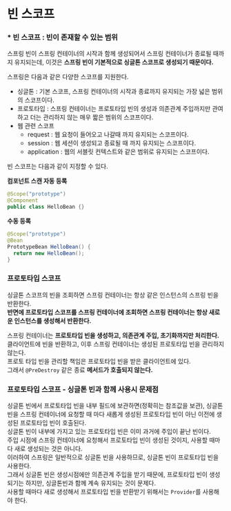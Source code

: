 # 빈 스코프

### * 빈 스코프 : **빈이 존재할 수 있는 범위**  
스프링 빈이 스프링 컨테이너의 시작과 함께 생성되어서 스프링 컨테이너가 종료될 때까지 유지되는데, 이것은 **스프링 빈이 기본적으로 싱글톤 스코프로 생성되기 때문이다.**

스프링은 다음과 같은 다양한 스코프를 지원한다.
* 싱글톤 : 기본 스코프, 스프링 컨테이너의 시작과 종료까지 유지되는 가장 넓은 범위의 스코프이다.
* 프로토타입 : 스프링 컨테이너는 프로토타입 빈의 생성과 의존관계 주입까지만 관여하고 더는 관리하지 않는 매우 짧은 범위의 스코프이다.
* 웹 관련 스코프
  * request : 웹 요청이 들어오고 나갈때 까지 유지되는 스코프이다.
  * session : 웹 세션이 생성되고 종료될 때 까지 유지되는 스코프이다.
  * application : 웹의 서블릿 컨텍스트와 같은 범위로 유지되는 스코프이다.

빈 스코프는 다음과 같이 지정할 수 있다.

**컴포넌트 스캔 자동 등록**
```java
@Scope("prototype")
@Component
public class HelloBean {}
```
**수동 등록**
```java
@Scope("prototype")
@Bean
PrototypeBean HelloBean() {
  return new HelloBean();
}
```

### 프로토타입 스코프
싱글톤 스코프의 빈을 조회하면 스프링 컨테이너는 항상 같은 인스턴스의 스프링 빈을 반환한다.  
**반면에 프로토타입 스코프를 스프링 컨테이너에 조회하면 스프링 컨테이너는 항상 새로운 인스턴스를 생성해서 반환한다.**

스프링 컨테이너는 **프로토타입 빈을 생성하고, 의존관계 주입, 초기화까지만 처리한다.**  
클라이언트에 빈을 반환하고, 이후 스프링 컨테이너는 생성된 프로토타입 빈을 관리하지 않는다.  
프로토 타입 빈을 관리할 책임은 프로토타입 빈을 받은 클라이언트에 있다.  
그래서 `@PreDestroy` 같은 종료 **메서드가 호출되지 않는다.**

### 프로토타입 스코프 - 싱글톤 빈과 함께 사용시 문제점
싱글톤 빈에서 프로토타입 빈을 내부 필드에 보관하면(정확히는 참조값을 보관), 싱글톤 빈을 스프링 컨테이너에 요청할 때 마다 새롭게 생성된 프로토타입 빈이 아닌 이전에 생성된 프로토타입 빈이 호출된다.  
싱글톤 빈이 내부에 가지고 있는 프로토타입 빈은 이미 과거에 주입이 끝난 빈이다.  
주입 시점에 스프링 컨테이너에 요청해서 프로토타입 빈이 생성된 것이지, 사용할 때마다 새로 생성되는 것은 아니다.  
이러하여 스프링은 일반적으로 싱글톤 빈을 사용하므로, 싱글톤 빈이 프로토타입 빈을 사용한다.  
그래서 싱글톤 빈은 생성시점에만 의존관계 주입을 받기 때문에, 프로토타입 빈이 생성되기는 하지만, 싱글톤빈과 함께 계속 유지되는 것이 문제다.  
사용할 때마다 새로 생성해서 프로토타입 빈을 반환받기 위해서는 `Provider`를 사용해야 한다.

